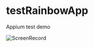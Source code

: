 # testRainbowApp
 Appium test demo

![ScreenRecord](https://i.loli.net/2020/09/23/ctg45mHnzSKVZhX.gif)
